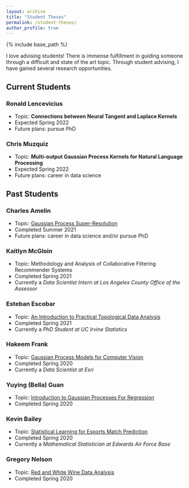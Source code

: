 ```yaml
---
layout: archive
title: "Student Theses"
permalink: /student-theses/
author_profile: true
---
```


{% include base_path %}

I love advising students!  There is immense fulfillment in guiding someone through a difficult and state of the art topic.  Through student advising, I have gained several research opportunities.

## Current Students

### Ronald Lencevicius

* Topic: **Connections between Neural Tangent and Laplace Kernels**
* Expected Spring 2022
* Future plans: pursue PhD

### Chris Muzquiz

* Topic: **Multi-output Gaussian Process Kernels for Natural Language Processing**
* Expected Spring 2022
* Future plans: career in data science

## Past Students

### Charles Amelin

* Topic: [Gaussian Process Super-Resolution](https://scholarworks.calstate.edu/downloads/vh53x1825)
* Completed Summer 2021
* Future plans: career in data science and/or pursue PhD

### Kaitlyn McGloin

* Topic: Methodology and Analysis of Collaborative Filtering Recommender Systems
* Completed Spring 2021
* Currently a *Data Scientist Intern at Los Angeles County Office of the Assessor*

### Esteban Escobar

* Topic: [An Introduction to Practical Topological Data Analysis](https://scholarworks.calstate.edu/downloads/td96k8043)
* Completed Spring 2021
* Currently a *PhD Student at UC Irvine Statistics*

### Hakeem Frank

* Topic: [Gaussian Process Models for Computer Vision](https://scholarworks.calstate.edu/downloads/jm214v353?locale=en)
* Completed Spring 2020
* Currently a *Data Scientist at Esri*

### Yuying (Bella) Guan

* Topic: [Introduction to Gaussian Processes For Regression](https://scholarworks.calstate.edu/downloads/pn89d861h?locale=en)
* Completed Spring 2020

### Kevin Bailey

* Topic: [Statistical Learning for Esports Match Prediction](https://scholarworks.calstate.edu/downloads/kw52jb221?locale=en)
* Completed Spring 2020
* Currently a *Mathematical Statistician at Edwards Air Force Base*

### Gregory Nelson

* Topic: [Red and White Wine Data Analysis](https://scholarworks.calstate.edu/downloads/mg74qp13p)
* Completed Spring 2020
